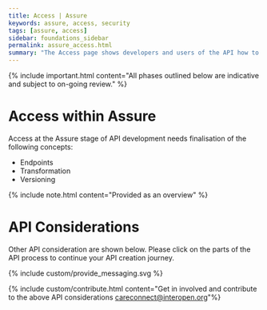 ```yaml
---
title: Access | Assure
keywords: assure, access, security
tags: [assure, access]
sidebar: foundations_sidebar
permalink: assure_access.html
summary: "The Access page shows developers and users of the API how to access and call the API in the test environment"
---
```


{% include important.html content="All phases outlined below are indicative and subject to on-going review." %}

# Access within Assure #

Access at the Assure stage of API development needs finalisation of the following concepts:

- Endpoints
- Transformation
- Versioning

{% include note.html content="Provided as an overview" %}


# API Considerations #

Other API consideration are shown below. Please click on the parts of the API process to continue your API creation journey.

{% include custom/provide_messaging.svg %}

{% include custom/contribute.html content="Get in involved and contribute to the above API considerations careconnect@interopen.org"%}